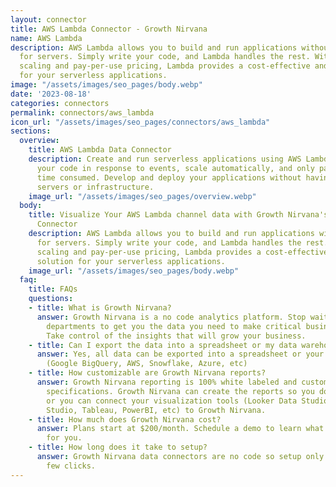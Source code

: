 ```yaml
---
layout: connector
title: AWS Lambda Connector - Growth Nirvana
name: AWS Lambda
description: AWS Lambda allows you to build and run applications without the need
  for servers. Simply write your code, and Lambda handles the rest. With automatic
  scaling and pay-per-use pricing, Lambda provides a cost-effective and scalable solution
  for your serverless applications.
image: "/assets/images/seo_pages/body.webp"
date: '2023-08-18'
categories: connectors
permalink: connectors/aws_lambda
icon_url: "/assets/images/seo_pages/connectors/aws_lambda"
sections:
  overview:
    title: AWS Lambda Data Connector
    description: Create and run serverless applications using AWS Lambda. Execute
      your code in response to events, scale automatically, and only pay for the compute
      time consumed. Develop and deploy your applications without having to manage
      servers or infrastructure.
    image_url: "/assets/images/seo_pages/overview.webp"
  body:
    title: Visualize Your AWS Lambda channel data with Growth Nirvana's AWS Lambda
      Connector
    description: AWS Lambda allows you to build and run applications without the need
      for servers. Simply write your code, and Lambda handles the rest. With automatic
      scaling and pay-per-use pricing, Lambda provides a cost-effective and scalable
      solution for your serverless applications.
    image_url: "/assets/images/seo_pages/body.webp"
  faq:
    title: FAQs
    questions:
    - title: What is Growth Nirvana?
      answer: Growth Nirvana is a no code analytics platform. Stop waiting for other
        departments to get you the data you need to make critical business decisions.
        Take control of the insights that will grow your business.
    - title: Can I export the data into a spreadsheet or my data warehouse?
      answer: Yes, all data can be exported into a spreadsheet or your data warehouse
        (Google BigQuery, AWS, Snowflake, Azure, etc)
    - title: How customizable are Growth Nirvana reports?
      answer: Growth Nirvana reporting is 100% white labeled and customized to your
        specifications. Growth Nirvana can create the reports so you don’t have to
        or you can connect your visualization tools (Looker Data Studio/Google Data
        Studio, Tableau, PowerBI, etc) to Growth Nirvana.
    - title: How much does Growth Nirvana cost?
      answer: Plans start at $200/month. Schedule a demo to learn what plan is best
        for you.
    - title: How long does it take to setup?
      answer: Growth Nirvana data connectors are no code so setup only requires a
        few clicks.
---
```

